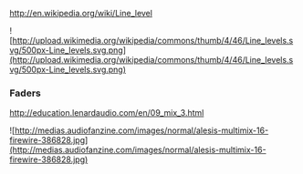 http://en.wikipedia.org/wiki/Line_level

![http://upload.wikimedia.org/wikipedia/commons/thumb/4/46/Line_levels.svg/500px-Line_levels.svg.png](http://upload.wikimedia.org/wikipedia/commons/thumb/4/46/Line_levels.svg/500px-Line_levels.svg.png)


### Faders ###
http://education.lenardaudio.com/en/09_mix_3.html

![http://medias.audiofanzine.com/images/normal/alesis-multimix-16-firewire-386828.jpg](http://medias.audiofanzine.com/images/normal/alesis-multimix-16-firewire-386828.jpg)